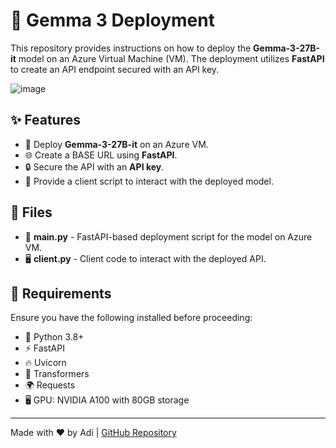 # 🚀 Gemma 3 Deployment

This repository provides instructions on how to deploy the **Gemma-3-27B-it** model on an Azure Virtual Machine (VM). The deployment utilizes **FastAPI** to create an API endpoint secured with an API key.

![image](https://github.com/user-attachments/assets/5bd9b6c5-8fa2-48ec-89cc-c88830ca756e)

## ✨ Features
- 🚀 Deploy **Gemma-3-27B-it** on an Azure VM.
- 🌐 Create a BASE URL using **FastAPI**.
- 🔒 Secure the API with an **API key**.
- 📡 Provide a client script to interact with the deployed model.

## 📂 Files
- 📝 **main.py** - FastAPI-based deployment script for the model on Azure VM.
- 🖥️ **client.py** - Client code to interact with the deployed API.

## 📌 Requirements
Ensure you have the following installed before proceeding:
- 🐍 Python 3.8+
- ⚡ FastAPI
- 🔥 Uvicorn
- 🤗 Transformers
- 🌍 Requests
- 🖥️ GPU: NVIDIA A100 with 80GB storage

---

Made with ❤️ by Adi | [GitHub Repository](https://github.com/adityadeshpande03/Gemma-3-Deployment)
